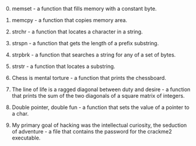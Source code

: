 0. memset - a function that fills memory with a constant byte.

1. memcpy - a function that copies memory area.

2. strchr - a function that locates a character in a string.

3. strspn - a function that gets the length of a prefix substring.

4. strpbrk - a function that searches a string for any of a set of bytes.

5. strstr - a function that locates a substring.

6. Chess is mental torture - a function that prints the chessboard.

7. The line of life is a ragged diagonal between duty and desire - a function that prints the sum of the two diagonals of a square matrix of integers.

8. Double pointer, double fun - a function that sets the value of a pointer to a char.

9. My primary goal of hacking was the intellectual curiosity, the seduction of adventure - a file that contains the password for the crackme2 executable.
